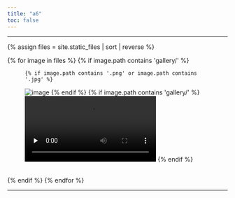 ```yaml
---
title: "a6"
toc: false
---
```



----

{% assign files = site.static_files | sort | reverse %}

{% for image in files %}
  {% if image.path contains 'gallery/' %}
<figure>

    {% if image.path contains '.png' or image.path contains '.jpg' %}
<img src="{{ site.baseurl }}{{ image.path }}" alt="image" />
    {% endif %}
    {% if image.path contains 'gallery/' %}
<video src="{{ site.baseurl }}{{ image.path }}" controls preload="none"></video>
    {% endif %}

</figure>
<br>
  {% endif %}
{% endfor %}


----
